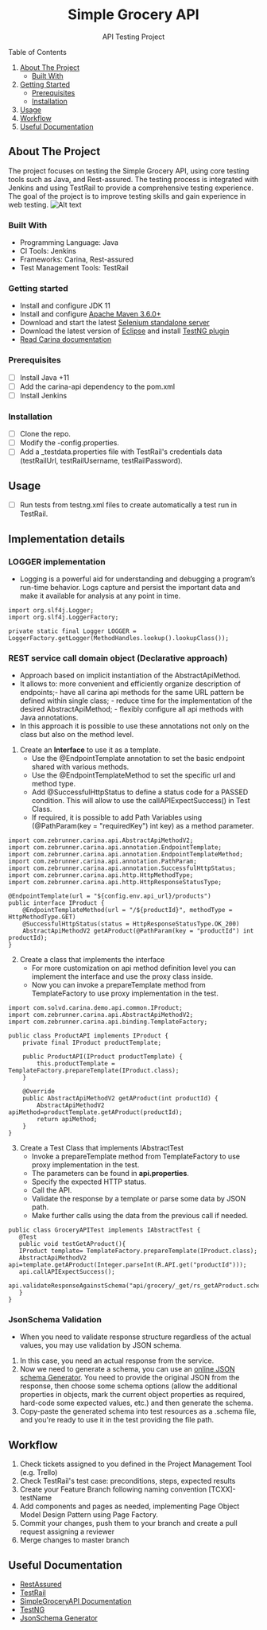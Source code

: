 <!-- PROJECT LOGO -->
<div align="center">
  <h1 align="center">Simple Grocery API</h1>
  <p align="center">API Testing Project</p>
</div>

<!-- TABLE OF CONTENTS -->
  <summary>Table of Contents</summary>
  <ol>
    <li>
      <a href="#about-the-project">About The Project</a>
      <ul>
        <li><a href="#built-with">Built With</a></li>
      </ul>
    </li>
    <li>
      <a href="#getting-started">Getting Started</a>
      <ul>
        <li><a href="#prerequisites">Prerequisites</a></li>
        <li><a href="#installation">Installation</a></li>
      </ul>
    </li>
    <li><a href="#usage">Usage</a></li>
    <li><a href="#workflow">Workflow</a></li>
    <li><a href="#useful documentation">Useful Documentation</a></li>
  </ol>

<!-- ABOUT THE PROJECT -->
## About The Project

The project focuses on testing the Simple Grocery API, using core testing tools such as Java, and Rest-assured. The testing process is integrated with Jenkins and using TestRail to provide a comprehensive testing experience. The goal of the project is to improve testing skills and gain experience in web testing.
![Alt text](img.png)
### Built With

* Programming Language: Java
* CI Tools: Jenkins
* Frameworks: Carina, Rest-assured
* Test Management Tools: TestRail

<!-- GETTING STARTED -->

### Getting started
* Install and configure JDK 11
* Install and configure [Apache Maven 3.6.0+](http://maven.apache.org/)
* Download and start the latest [Selenium standalone server](http://www.seleniumhq.org/download/)
* Download the latest version of [Eclipse](http://www.eclipse.org/downloads/) and install [TestNG plugin](http://testng.org/doc/download.html)
* [Read Carina documentation](https://zebrunner.github.io/carina/)


### Prerequisites

- [ ] Install Java +11
- [ ] Add the carina-api dependency to the pom.xml 
- [ ] Install Jenkins

### Installation
- [ ] Clone the repo.
- [ ] Modify the -config.properties.
- [ ] Add a _testdata.properties file with TestRail's credentials data (testRailUrl, testRailUsername, testRailPassword).

<!-- USAGE EXAMPLES AND STUDY CASES-->
## Usage

- [ ] Run tests from testng.xml files to create automatically a test run in TestRail.

## Implementation details

### LOGGER implementation
- Logging is a powerful aid for understanding and debugging a program’s run-time behavior. Logs capture and persist the important data and make it available for analysis at any point in time.
```
import org.slf4j.Logger;
import org.slf4j.LoggerFactory;

private static final Logger LOGGER = LoggerFactory.getLogger(MethodHandles.lookup().lookupClass());
```
### REST service call domain object (Declarative approach)
- Approach based on implicit instantiation of the AbstractApiMethod. 
- It allows to: more convenient and efficiently organize description of endpoints;- have all carina api methods for the same URL pattern be defined within single class; - reduce time for the implementation of the desired AbstractApiMethod; - flexibly configure all api methods with Java annotations.
- In this approach it is possible to use these annotations not only on the class but also on the method level.
1. Create an **Interface** to use it as a template. 
   - Use the @EndpointTemplate annotation to set the basic endpoint shared with various methods.
   - Use the @EndpointTemplateMethod to set the specific url and method type.
   - Add @SuccessfulHttpStatus to define a status code for a PASSED condition. This will allow to use the callAPIExpectSuccess() in Test Class.
   - If required, it is possible to add Path Variables using (@PathParam(key = "requiredKey") int key) as a method parameter.
```
import com.zebrunner.carina.api.AbstractApiMethodV2;
import com.zebrunner.carina.api.annotation.EndpointTemplate;
import com.zebrunner.carina.api.annotation.EndpointTemplateMethod;
import com.zebrunner.carina.api.annotation.PathParam;
import com.zebrunner.carina.api.annotation.SuccessfulHttpStatus;
import com.zebrunner.carina.api.http.HttpMethodType;
import com.zebrunner.carina.api.http.HttpResponseStatusType;

@EndpointTemplate(url = "${config.env.api_url}/products")
public interface IProduct {
    @EndpointTemplateMethod(url = "/${productId}", methodType = HttpMethodType.GET)
    @SuccessfulHttpStatus(status = HttpResponseStatusType.OK_200)
    AbstractApiMethodV2 getAProduct(@PathParam(key = "productId") int productId);
}
```
2. Create a class that implements the interface
   - For more customization on api method definition level you can implement the interface and use the proxy class inside.
   - Now you can invoke a prepareTemplate method from TemplateFactory to use proxy implementation in the test.
```
import com.solvd.carina.demo.api.common.IProduct;
import com.zebrunner.carina.api.AbstractApiMethodV2;
import com.zebrunner.carina.api.binding.TemplateFactory;

public class ProductAPI implements IProduct {
    private final IProduct productTemplate;

    public ProductAPI(IProduct productTemplate) {
        this.productTemplate = TemplateFactory.prepareTemplate(IProduct.class);
    }
    
    @Override
    public AbstractApiMethodV2 getAProduct(int productId) {
        AbstractApiMethodV2 apiMethod=productTemplate.getAProduct(productId);
        return apiMethod;
    }
}
```
3. Create a Test Class that implements IAbstractTest
   - Invoke a prepareTemplate method from TemplateFactory to use proxy implementation in the test.
   - The parameters can be found in **api.properties**.
   - Specify the expected HTTP status.
   - Call the API.
   - Validate the response by a template or parse some data by JSON path.
   - Make further calls using the data from the previous call if needed.
```
public class GroceryAPITest implements IAbstractTest {
   @Test
   public void testGetAProduct(){
   IProduct template= TemplateFactory.prepareTemplate(IProduct.class);
   AbstractApiMethodV2 api=template.getAProduct(Integer.parseInt(R.API.get("productId")));
   api.callAPIExpectSuccess();
   api.validateResponseAgainstSchema("api/grocery/_get/rs_getAProduct.schema");
   }
}
```
### JsonSchema Validation
- When you need to validate response structure regardless of the actual values, you may use validation by JSON schema.
1. In this case, you need an actual response from the service.
2. Now we need to generate a schema, you can use an <a href="https://www.liquid-technologies.com/online-json-to-schema-converter">online JSON schema Generator</a>. You need to provide the original JSON from the response, then choose some schema options (allow the additional properties in objects, mark the current object properties as required, hard-code some expected values, etc.) and then generate the schema. 
3. Copy-paste the generated schema into test resources as a .schema file, and you're ready to use it in the test providing the file path.

<!-- WORKFLOW -->
## Workflow

1. Check tickets assigned to you defined in the Project Management Tool (e.g. Trello)
2. Check TestRail's test case: preconditions, steps, expected results
3. Create your Feature Branch following naming convention [TCXX]-testName
4. Add components and pages as needed, implementing Page Object Model Design Pattern using Page Factory.
5. Commit your changes, push them to your branch and create a pull request assigning a reviewer
6. Merge changes to master branch

<!-- USEFUL DOCUMENTATION -->
## Useful Documentation

* [RestAssured](https://rest-assured.io/)
* [TestRail](https://support.gurock.com/hc/en-us)
* [SimpleGroceryAPI Documentation](https://github.com/vdespa/Postman-Complete-Guide-API-Testing/blob/main/simple-grocery-store-api.md)
* [TestNG](https://testng.org/doc/documentation-main.html)
* [JsonSchema Generator](https://www.liquid-technologies.com/online-json-to-schema-converter)